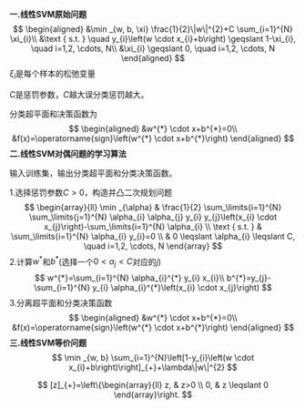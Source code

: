 **一.线性SVM原始问题**
$$
\begin{aligned}
&\min _{w, b, \xi} \frac{1}{2}\|w\|^{2}+C \sum_{i=1}^{N} \xi_{i}\\
&\text { s.t. } \quad y_{i}\left(w \cdot x_{i}+b\right) \geqslant 1-\xi_{i}, \quad i=1,2, \cdots, N\\
&\xi_{i} \geqslant 0, \quad i=1,2, \cdots, N
\end{aligned}
$$
$\xi_i$是每个样本的松弛变量

$C$是惩罚参数，$C$越大误分类惩罚越大。

分类超平面和决策函数为
$$
\begin{aligned}
&w^{*} \cdot x+b^{*}=0\\
&f(x)=\operatorname{sign}\left(w^{*} \cdot x+b^{*}\right)
\end{aligned}
$$
**二.线性SVM对偶问题的学习算法**

输入训练集，输出分类超平面和分类决策函数。

1.选择惩罚参数$C>0$，构造并凸二次规划问题
$$
\begin{array}{ll}
\min _{\alpha} & \frac{1}{2} \sum_\limits{i=1}^{N} \sum_\limits{j=1}^{N} \alpha_{i} \alpha_{j} y_{i} y_{j}\left(x_{i} \cdot x_{j}\right)-\sum_\limits{i=1}^{N} \alpha_{i} \\
\text { s.t. } & \sum_\limits{i=1}^{N} \alpha_{i} y_{i}=0 \\
& 0 \leqslant \alpha_{i} \leqslant C, \quad i=1,2, \cdots, N
\end{array}
$$
2.计算$w^*$和$b^*$(选择一个$0<\alpha_j<C$对应的$j$)
$$
w^{*}=\sum_{i=1}^{N} \alpha_{i}^{*} y_{i} x_{i}\\
b^{*}=y_{j}-\sum_{i=1}^{N} y_{i} \alpha_{i}^{*}\left(x_{i} \cdot x_{j}\right)
$$
3.分离超平面和分类决策函数
$$
\begin{aligned}
&w^{*} \cdot x+b^{*}=0\\
&f(x)=\operatorname{sign}\left(w^{*} \cdot x+b^{*}\right)
\end{aligned}
$$
**三.线性SVM等价问题**
$$
\min _{w, b} \sum_{i=1}^{N}\left[1-y_{i}\left(w \cdot x_{i}+b\right)\right]_{+}+\lambda\|w\|^{2}
$$

$$
[z]_{+}=\left\{\begin{array}{ll}
z, & z>0 \\
0, & z \leqslant 0
\end{array}\right.
$$

